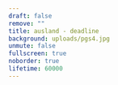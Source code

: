 ```yaml
---
draft: false
remove: ""
title: ausland - deadline
background: uploads/pgs4.jpg
unmute: false
fullscreen: true
noborder: true
lifetime: 60000
---
```

